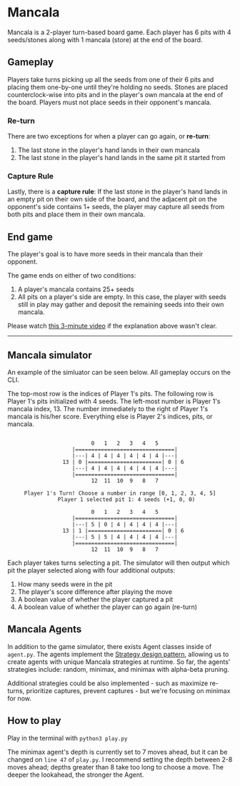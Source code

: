 # Mancala

Mancala is a 2-player turn-based board game.
Each player has 6 pits with 4 seeds/stones along with 1 mancala (store) at the end of the board.

## Gameplay

Players take turns picking up all the seeds from one of their 6 pits and placing them one-by-one until they're holding no seeds.
Stones are placed counterclock-wise into pits and in the player's own mancala at the end of the board.
Players must not place seeds in their opponent's mancala.

### Re-turn

There are two exceptions for when a player can go again, or **re-turn**:

1. The last stone in the player's hand lands in their own mancala
1. The last stone in the player's hand lands in the same pit it started from

### Capture Rule

Lastly, there is a **capture rule**:
If the last stone in the player's hand lands in an empty pit on their own side of the board, and the adjacent pit on the opponent's side contains 1+ seeds, the player may capture all seeds from both pits and place them in their own mancala.

## End game

The player's goal is to have more seeds in their mancala than their opponent.

The game ends on either of two conditions:

1. A player's mancala contains 25+ seeds
1. All pits on a player's side are empty. In this case, the player with seeds still in play may gather and deposit the remaining seeds into their own mancala.

Please watch [this 3-minute video](https://www.youtube.com/watch?v=OX7rj93m6o8) if the explanation above wasn't clear.

---
## Mancala simulator

An example of the simluator can be seen below.
All gameplay occurs on the CLI.

The top-most row is the indices of Player 1's pits.
The following row is Player 1's pits initialized with 4 seeds.
The left-most number is Player 1's mancala index, 13.
The number immediately to the right of Player 1's mancala is his/her score.
Everything else is Player 2's indices, pits, or mancala.

<center>

```

   0   1   2   3   4   5
   |===============================|
   |---| 4 | 4 | 4 | 4 | 4 | 4 |---|
  13 | 0 |=======================| 0 | 6
   |---| 4 | 4 | 4 | 4 | 4 | 4 |---|
   |===============================|
   12  11  10  9   8   7

Player 1's Turn! Choose a number in range [0, 1, 2, 3, 4, 5]
    Player 1 selected pit 1: 4 seeds (+1, 0, 0)

   0   1   2   3   4   5
   |===============================|
   |---| 5 | 0 | 4 | 4 | 4 | 4 |---|
  13 | 1 |=======================| 0 | 6
   |---| 5 | 5 | 4 | 4 | 4 | 4 |---|
   |===============================|
   12  11  10  9   8   7

```

</center>

Each player takes turns selecting a pit.
The simulator will then output which pit the player selected along with four additional outputs:

1. How many seeds were in the pit
1. The player's score difference after playing the move
1. A boolean value of whether the player captured a pit
1. A boolean value of whether the player can go again (re-turn)


## Mancala Agents

In addition to the game simulator, there exists Agent classes inside of `agent.py`.
The agents implement the [Strategy design pattern](https://en.wikipedia.org/wiki/Strategy_pattern), allowing us to create agents with unique Mancala strategies at runtime.
So far, the agents' strategies include: random, minimax, and minimax with alpha-beta pruning.

Additional strategies could be also implemented - such as maximize re-turns, prioritize captures, prevent captures - but we're focusing on minimax for now.

## How to play

Play in the terminal with `python3 play.py`

The minimax agent's depth is currently set to 7 moves ahead, but it can be changed on `line 47` of `play.py`.
I recommend setting the depth between 2-8 moves ahead; depths greater than 8 take too long to choose a move.
The deeper the lookahead, the stronger the Agent.
